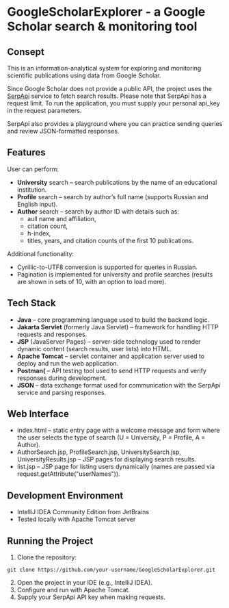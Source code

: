 # GoogleScholarExplorer - a Google Scholar search & monitoring tool
## Consept 
This is an information-analytical system for exploring and monitoring scientific publications using data from Google Scholar.

Since Google Scholar does not provide a public API, the project uses the [SerpApi](https://serpapi.com/) service to fetch search results. Please note that SerpApi has a request limit. To run the application, you must supply your personal api_key in the request parameters.

SerpApi also provides a playground where you can practice sending queries and review JSON-formatted responses.

## Features
User can perform:
+ **University** search – search publications by the name of an educational institution.
+ **Profile** search – search by author’s full name (supports Russian and English input).
+ **Author** search – search by author ID with details such as:
  + аull name and affiliation,
  + сitation count,
  + h-index,
  + titles, years, and citation counts of the first 10 publications.

Additional functionality:
+ Cyrillic-to-UTF8 conversion is supported for queries in Russian.
+ Pagination is implemented for university and profile searches (results are shown in sets of 10, with an option to load more).

## Tech Stack
+ **Java** – core programming language used to build the backend logic.
+ **Jakarta Servlet** (formerly Java Servlet) – framework for handling HTTP requests and responses.
+ **JSP** (JavaServer Pages) – server-side technology used to render dynamic content (search results, user lists) into HTML.
+ **Apache Tomcat** – servlet container and application server used to deploy and run the web application.
+ **Postman(** – API testing tool used to send HTTP requests and verify responses during development.
+ **JSON** – data exchange format used for communication with the SerpApi service and parsing responses.

## Web Interface

+ index.html – static entry page with a welcome message and form where the user selects the type of search (U = University, P = Profile, A = Author).
+ AuthorSearch.jsp, ProfileSearch.jsp, UniversitySearch.jsp, UniversityResults.jsp – JSP pages for displaying search results.
+ list.jsp – JSP page for listing users dynamically (names are passed via request.getAttribute("userNames")).

## Development Environment
+ IntelliJ IDEA Community Edition from JetBrains
+ Tested locally with Apache Tomcat server

## Running the Project
1. Clone the repository:
```
git clone https://github.com/your-username/GoogleScholarExplorer.git
```

2. Open the project in your IDE (e.g., IntelliJ IDEA).
3. Configure and run with Apache Tomcat.
4. Supply your SerpApi API key when making requests.

